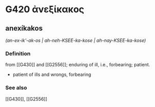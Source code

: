 # G420 ἀνεξίκακος

## anexíkakos

_(an-ex-ik'-ak-os | ah-neh-KSEE-ka-kose | ah-nay-KSEE-ka-kose)_

### Definition

from [[G430]] and [[G2556]]; enduring of ill, i.e., forbearing; patient.

- patient of ills and wrongs, forbearing

### See also

[[G430]], [[G2556]]

